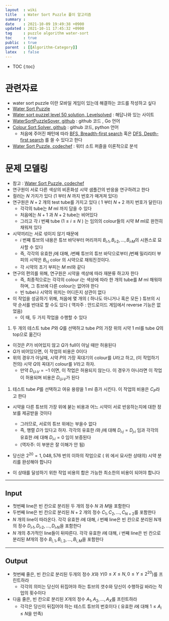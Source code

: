 ```yaml
---
layout  : wiki
title   : Water Sort Puzzle 풀이 알고리즘 
summary :  
date    : 2021-10-09 19:49:38 +0900
updated : 2021-10-11 17:45:32 +0900
tag     : puzzle algorithm water-sort
toc     : true
public  : true
parent  : [[Algorithm-Category]] 
latex   : false
---
```

* TOC
{:toc}

# 관련자료

* water sort puzzle 이란 모바일 게임이 있는데 해결하는 코드를 작성하고 싶다
* [Water Sort Puzzle](https://www.codechef.com/problems/WTRSORT)
* [Water sort puzzel level 50 solution, Levelsolved](https://levelsolved.com/water-sort-puzzle-level-50-solution/) : 해답나와 있는 사이트
* [WaterSortPuzzleSover, github](https://github.com/kuking/WaterSortPuzzleSolver) : github 코드 , Go 언어
* [Colour Sort Solver, github](https://github.com/discorev/colour-puzzle-solver) : github 코드, python 언어
  * 처음에 주어진 패턴에 따라  [BFS, Breadth-first search](https://en.wikipedia.org/wiki/Breadth-first_search) 혹은 [DFS, Depth-first search](https://en.wikipedia.org/wiki/Depth-first_search) 를 쓸 수 있다고 한다
* [Water Sort Puzzle, codechef](https://www.codechef.com/problems/WTRSORT) : 워터 소트 퍼즐을 이론적으로 분석

# 문제 모델링

* 참고 : [Water Sort Puzzle, codechef](https://www.codechef.com/problems/WTRSORT)
* 연구원이 서로 다른 색상의 비혼화성 시약 샘플간의 반응을 연구하려고 한다
* 컬러는 $N$ 가지가 있다 ($1$ 부터 $N$ 까지 번호가 매겨져 있다)
* 연구원은 $N + 2$ 개의 test tube를 가지고 있다 ( $1$ 부터 $N + 2$ 까지 번호가 달린다)
  * 각각의 tube는 $M$ ml 까지 담을 수 있다
  * 처음에는 $N + 1$ 과 $N + 2$ tube는 비어있다
  * 그리고 각 $i$ 번째 tube ($1 \leq i \leq N$ ) 는 임의의 colour들의 시약  $M$ ml로 완전히 채워져 있다
* 시약끼리는 서로 섞이지 않기 때문에 
  * $i$ 번째 튜브의 내용은 튜브 바닥부터 머리까지 $B_i,_1, B_i,_2,\ldots,B_i,_M$의 시퀀스로 묘사할 수 있다
  * 즉, 각각의 유효한 $j$에 대해, $i$번째 튜브의 튜브 바닥으로부터 $j$번째 밀리리터 부피의 시약은 $B_i,_j$ color 의 시약으로 채워진것이다.
  * 각 시약의 초기 부피는 $M$ ml와 같다
* 연구의 편의를 위해, 연구원은 시약을 색상에 따라 재분류 하고자 한다
  * 즉, 최종적으로는 각각의 colour $i$는 색상에 따라 한 개의 tube를 $M$ ml 채워야 하며, 그 튜브에 다른 colour는 없어야 한다 
  * 빈 tube나 시약의 위치는 어디든지 상관이 없다
* 이 작업을 성공하기 위해, 처음에 몇 개의 ( 하나도 아니거나 혹은 모든 ) 튜브의 시약 순서를 반대로 할 수도 있다 ( 역자주 : 안드로이드 게임에서 reverse 기능은 없었음)
  * 이 때, 두 가지 작업을 수행할 수 있다
   
1. 두 개의 테스트 tube $P$와 $Q$를 선택하고 tube $P$의 가장 위의 시약 1 ml를 tube $Q$의 top으로 옮긴다
  * 이것은 $P$가 비어있지 않고 $Q$가 full이 아닐 때만 허용된다
  * $Q$가 비어있으면, 이 작업의 비용은 0이다
  * 위의 경우가 아닐때, 시약 $P$의 가장 꼭대기의 colour를 $U$라고 하고, (이 작업하기 전의) 시약 $Q$의 꼭대기 colour를 $V$라고 하자.
    * 만약 $D_U,_V = -1$ 이면, 이 작업은 허용되지 않는다. 이 경우가 아니라면 이 작업이 허용되며 비용은 $D_U,_V$가 된다 
1. 테스트 tube $P$를 선택하고 여유 용량을 $1$ ml 증가 시킨다. 이 작업의 비용은 $C_P$라고 한다

* 시약을 다른 튜브의 가장 위에 붇는 비용과 어느 시약이 서로 반응하는지에 대한 정보를 제공받을 것이다
  * 그러므로, 서로의 튜브 위에는 부을수 없다
  * 즉, 행렬 $D$가 있다고 하자. 각각의 유효한 $i$와 $j$에 대해 $D_i,_j = D_j,_i$ 임과 각각의 유효한 $i$에 대해 $D_i,_i =0$ 임이 보증된다
  * (역자주: 이 부분은 잘 이해가 안 됨)

* 당신은 $2^{20} = 1,048,576$ 번의 이하의 작업으로 ( 위 에서 묘사한 상태의) 시약 분리를 완성해야 합니다
* 이 상태를 달성하기 위한 작업 비용의 합은 가능한 최소한의 비용이 되어야 합니다

---

## Input

* 첫번째 line은 빈 칸으로 분리된 두 개의 정수 $N$ 과 $M$을 포함한다
* 두번째 line은 빈 칸으로 분리된 $N + 2$ 개의 정수 $C_1,C_2,\ldots,C_{N+2}$를 포함한다
* $N$ 개의 line이 따라온다. 각각 유효한 $i$에 대해, $i$ 번째 line은 빈 칸으로 분리된 $N$개의 정수 $D_i,_1,D_i,_2,\ldots,D_i,_N$을 포함한다
* $N$ 개의 추가적인 line들이 뒤따른다. 각각 유효한 $i$에 대해, $i$ 번째 line은 빈 칸으로 분리된 $M$개의 정수 $B_{i,1},B_{i,2},\ldots,B_{i,M}$을 포함한다 

---

## Output

* 첫번째 줄은, 빈 칸으로 분리된 두개의 정수 $X$와 $Y$($0 \leq X \leq N, 0 \leq Y \leq 2^{20}$)를 프린트하라
  * 각각의 의미는 당신이 뒤집어야 하는 튜브의 갯수와 당신이 수행하길 바라는 작업의 횟수이다
* 다음 줄은, 빈 칸으로 분리된 $X$개의 정수 $A_1,A_2,\ldots,A_X$를 프린트하라
  * 각각은 당신이 뒤집어야 하는 테스트 튜브의 번호이다 ( 유효한 $i$에 대해 $1 \leq A_i \leq N$을 만족) 

